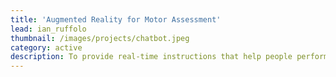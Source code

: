 ```yaml
---
title: 'Augmented Reality for Motor Assessment'
lead: ian_ruffolo
thumbnail: /images/projects/chatbot.jpeg
category: active
description: To provide real-time instructions that help people perform motor assessments using an augmented reality smartphone app.
---
```

